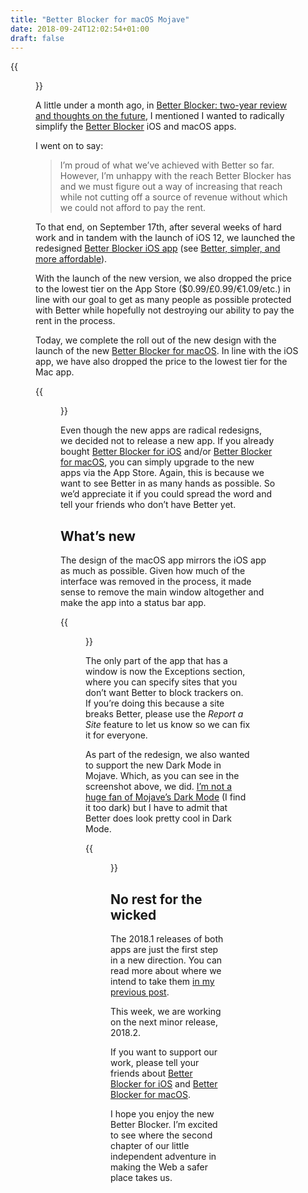 ```yaml
---
title: "Better Blocker for macOS Mojave"
date: 2018-09-24T12:02:54+01:00
draft: false
---
```


{{<figure src="intro-light.jpg" alt="Screenshot of the Better Blocker introduction. It’s a popover from the status bar. Copy reads: “Better. Please activate Better in Safari to get started.” There is a screenshot of the Extensions tab active in the Safari Preferences window showing exactly where and how to do that. The bottom of the popover has a button titled Launch Safari." caption="Better Blocker for macOS Mojave: simpler, more affordable, and just as effective.">}}

A little under a month ago, in [Better Blocker: two-year review and thoughts on the future](/2018/08/27/better-blocker-two-year-review-and-thoughts-on-the-future/), I mentioned I wanted to radically simplify the [Better Blocker](https://better.fyi) iOS and macOS apps.

I went on to say:

> I’m proud of what we’ve achieved with Better so far. However, I’m unhappy with the reach Better Blocker has and we must figure out a way of increasing that reach while not cutting off a source of revenue without which we could not afford to pay the rent.

To that end, on September 17th, after several weeks of hard work and in tandem with the launch of iOS 12, we launched the redesigned [Better Blocker iOS app](https://itunes.apple.com/us/app/better-blocker/id1080964978) (see [Better, simpler, and more affordable](/2018/09/14/better-simpler-and-more-affordable/)).

With the launch of the new version, we also dropped the price to the lowest tier on the App Store ($0.99/£0.99/€1.09/etc.) in line with our goal to get as many people as possible protected with Better while hopefully not destroying our ability to pay the rent in the process.

Today, we complete the roll out of the new design with the launch of the new [Better Blocker for macOS](https://itunes.apple.com/us/app/better-blocker/id1121192229). In line with the iOS app, we have also dropped the price to the lowest tier for the Mac app.

{{<figure src="menu-light.jpg" alt="Screenshot of the new Better Blocker app on macOS Mojave. It is a status bar app. In the screenshot the menu is open. It has a blue shield with a check mark on it. Under it, the text: “Better is enabled.” Under that header is the rest of the app menu." caption="Better Blocker is now a status bar app on macOS.">}}

Even though the new apps are radical redesigns, we decided not to release a new app. If you already bought [Better Blocker for iOS](https://itunes.apple.com/us/app/better-blocker/id1080964978) and/or [Better Blocker for macOS](https://itunes.apple.com/us/app/better-blocker/id1121192229), you can simply upgrade to the new apps via the App Store. Again, this is because we want to see Better in as many hands as possible. So we’d appreciate it if you could spread the word and tell your friends who don’t have Better yet.

## What’s new

The design of the macOS app mirrors the iOS app as much as possible. Given how much of the interface was removed in the process, it made sense to remove the main window altogether and make the app into a status bar app.

{{<figure src="exceptions-light-dark.jpg" alt="A split-screen of a screenshot of the Better Blocker Exceptions window shows how it look in Light Mode versus Dark Mode on macOS Mojave." caption="Whether you choose the Light Side or the Dark Side in Mojave, Better Blocker will protect you from the Dark Side of the Web. (I missed a career in marketing, I know!)">}}

The only part of the app that has a window is now the Exceptions section, where you can specify sites that you don’t want Better to block trackers on. If you’re doing this because a site breaks Better, please use the _Report a Site_ feature to let us know so we can fix it for everyone.

As part of the redesign, we also wanted to support the new Dark Mode in Mojave. Which, as you can see in the screenshot above, we did. [I’m not a huge fan of Mojave’s Dark Mode](https://mastodon.ar.al/@aral/100692526698981604) (I find it too dark) but I have to admit that Better does look pretty cool in Dark Mode.

{{<figure src="menu-dark.jpg" alt="The status bar menu of Better Blocker in Dark Mode on macOS Mojave" caption="Better does look pretty cool in Dark Mode on macOS Mojave.">}}

## No rest for the wicked

The 2018.1 releases of both apps are just the first step in a new direction. You can read more about where we intend to take them [in my previous post](/2018/08/27/better-blocker-two-year-review-and-thoughts-on-the-future/).

This week, we are working on the next minor release, 2018.2.

If you want to support our work, please tell your friends about [Better Blocker for iOS](https://itunes.apple.com/us/app/better-blocker/id1080964978) and [Better Blocker for macOS](https://itunes.apple.com/us/app/better-blocker/id1121192229).

I hope you enjoy the new Better Blocker. I’m excited to see where the second chapter of our little independent adventure in making the Web a safer place takes us.
